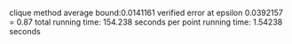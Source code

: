 clique method average bound:0.0141161
verified error at epsilon 0.0392157 = 0.87
 total running time: 154.238 seconds
 per point running time: 1.54238 seconds
